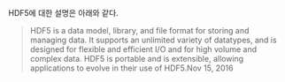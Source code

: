 HDF5에 대한 설명은 아래와 같다.

> HDF5 is a data model, library, and file format for storing and managing data. It supports an unlimited variety of datatypes, and is designed for flexible and efficient I/O and for high volume and complex data. HDF5 is portable and is extensible, allowing applications to evolve in their use of HDF5.Nov 15, 2016

